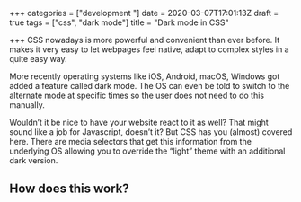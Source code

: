 +++
categories = ["development "]
date = 2020-03-07T17:01:13Z
draft = true
tags = ["css", "dark mode"]
title = "Dark mode in CSS"

+++
CSS nowadays is more powerful and convenient than ever before. It makes it very easy to let webpages feel native, adapt to complex styles in a quite easy way.

More recently operating systems like iOS, Android, macOS, Windows got added a feature called dark mode. The OS can even be told to switch to the alternate mode at specific times so the user does not need to do this manually. 

Wouldn’t it be nice to have your website react to it as well? That might sound like a job for Javascript, doesn’t it? But CSS has you (almost) covered here. There are media selectors that get this information from the underlying OS allowing you to override the “light” theme with an additional dark version.

## How does this work?